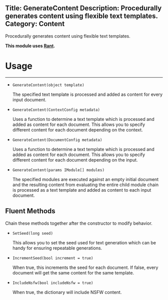 Title: GenerateContent
Description: Procedurally generates content using flexible text templates.
Category: Content
---
Procedurally generates content using flexible text templates.

**This module uses [Rant](http://berkin.me/rant/).**

# Usage
---

  - `GenerateContent(object template)`
  
    The specified text template is processed and added as content for every input document.

  - `GenerateContent(ContextConfig metadata)`
  
    Uses a function to determine a text template which is processed and added as content for each document. This allows you to specify different content for each document depending on the context.

  - `GenerateContent(DocumentConfig metadata)`
  
    Uses a function to determine a text template which is processed and added as content for each document. This allows you to specify different content for each document depending on the input.

  - `GenerateContent(params IModule[] modules)`
  
    The specified modules are executed against an empty initial document and the resulting content from evaluating the entire child module chain is processed as a text template and added as content to each input document.
  
## Fluent Methods

Chain these methods together after the constructor to modify behavior.
  
  - `SetSeed(long seed)`
  
    This allows you to set the seed used for text generation which can be handy for ensuring repeatable generations.
    
  - `IncrementSeed(bool increment = true)`
  
    When true, this increments the seed for each document. If false, every document will get the same content for the same template.
    
  - `IncludeNsfw(bool includeNsfw = true)`
  
    When true, the dictionary will include NSFW content.
    